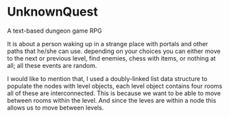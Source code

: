 # UnknownQuest
A text-based dungeon game RPG

It is about a person waking up in a strange place with portals and other paths that he/she can use.
depending on your choices you can either move to the next or previous level, find enemies,
chess with items, or nothing at all; all these events are random.

I would like to mention that, I used a doubly-linked list data structure to populate the nodes with level objects,
each level object contains four rooms all of these are interconnected. This is because  we want to be able to move between 
rooms within the level. And since the leves are within a node this allows us to move between levels.

 
